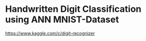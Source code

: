 # Handwritten Digit Classification using ANN MNIST-Dataset

https://www.kaggle.com/c/digit-recognizer
